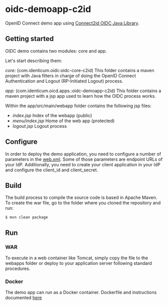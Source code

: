 
# oidc-demoapp-c2id
OpenID Connect demo app using [Connect2id OIDC Java Library](https://connect2id.com/products/nimbus-oauth-openid-connect-sdk).

## Getting started
OIDC demo contains two modules: core and app.

Let's start describing them:

*core:* (com.identicum.oidc:oidc-core-c2id)
This folder contains a maven project with Java filters in charge of doing the OpenID Connect Authentication and Logout (RP-Initiated Logout) process.

*app:* (com.identicum.oicd.apps.:oidc-demoapp-c2id)
This folder contains a maven project with a jsp app used to learn how the OIDC process works.

Within the app/src/main/webapp folder contains the following jsp files:

- *index.jsp* Index of the webapp (public)
- *menu/index.jsp* Home of the web app (protected)
- *logout.jsp*  Logout process


## Configure
In order to deploy the demo application, you need to configure a number of parameters in the [web.xml](app/src/main/webapp/WEB-INF/web.xml). Some of those parameters are endpoint URLs of your IdP. Additionally, you need to create your client application in your IdP and configure the client_id and client_secret.

## Build
The build process to compile the source code is based in Apache Maven. To create the war file, go to the folder where you cloned the repository and run:

	$ mvn clean package

## Run
### WAR
To execute in a web container like Tomcat, simply copy the file to the webapps folder or deploy to your application server following standard procedures.

### Docker
The demo app can run as a Docker container.
Dockerfile and instructions documented [here](docker/)
